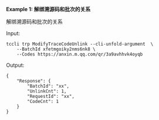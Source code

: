 **Example 1: 解绑溯源码和批次的关系**

解绑溯源码和批次的关系

Input: 

```
tccli trp ModifyTraceCodeUnlink --cli-unfold-argument  \
    --BatchId xfetmgoiky2nms6nk8 \
    --Codes https://anxin.m.qq.com/qr/3a9avhhvk4oyqb
```

Output: 
```
{
    "Response": {
        "BatchId": "xx",
        "UnlinkCnt": 1,
        "RequestId": "xx",
        "CodeCnt": 1
    }
}
```

